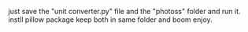just save the "unit converter.py" file and the "photoss" folder and run it.
instll pillow package 
keep both in same folder and boom enjoy.

